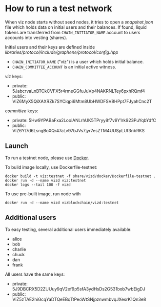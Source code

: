 # How to run a test network

When viz node starts without seed nodes, it tries to open a *snapshot.json* file which holds data on initial users and their balances.
If found, liquid tokens are transferred from `CHAIN_INITIATOR_NAME` account to users accounts into vesting (shares).

Initial users and their keys are defined inside *libraries/protocol/include/graphene/protocol/config.hpp*

* `CHAIN_INITIATOR_NAME` ("viz") is a user which holds initial balance.
* `CHAIN_COMMITTEE_ACCOUNT` is an initial active witness.

*viz* keys:

* private: 5JabcrvaLnBTCkCVFX5r4rmeGGfuJuVp4NAKRNLTey6pxhRQmf4
* public: VIZ6MyX5QiXAXRZk7SYCiqpi6Mtm8UbHWDFSV8HPpt7FJyahCnc2T

*committee* keys:

* private: 5Hw9YPABaFxa2LooiANLrhUK5TPryy8f7v9Y1rk923PuYqbYdfC
* public: VIZ6Yt7d6LsngBoXQr47aLv97bJVs7jyr7esZTM4UUSpLUf3nbRKS

## Launch

To run a testnet node, please use [Docker](https://docs.docker.com/engine/install/).

To build image locally, use Dockerfile-testnet:

```
docker build -t viz:testnet -f share/vizd/docker/Dockerfile-testnet .
docker run -d --name vizd viz:testnet
docker logs --tail 100 -f vizd
```

To use pre-built image, run node with

```
docker run -d --name vizd vizblockchain/vizd:testnet
```

## Additional users

To easy testing, several additional users immediately available:

* alice
* bob
* charlie
* chuck
* dan
* frank

All users have the same keys:

* private: 5J9DBCRX5D2ZUUuy9qV2ef9p5sfA3ydHsDs2G531bob7wbEigDJ
* public: VIZ5zTAE2hiGcqYaDTQeEBqTtPeoWtSNjpznwmbvqJXesrK1Qn3e8
